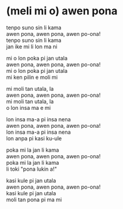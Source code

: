 # (meli mi o) awen pona

tenpo suno sin li kama   
awen pona, awen pona, awen po-ona!   
tenpo suno sin li kama   
jan ike mi li lon ma ni

mi o lon poka pi jan utala   
awen pona, awen pona, awen po-ona!   
mi o lon poka pi jan utala   
mi ken pilin e moli mi

mi moli tan utala, la   
awen pona, awen pona, awen po-ona!   
mi moli tan utala, la   
o lon insa ma e mi

lon insa ma-a pi insa nena   
awen pona, awen pona, awen po-ona!   
lon insa ma-a pi insa nena   
lon anpa pi kasi ku-ule

poka mi la jan li kama   
awen pona, awen pona, awen po-ona!   
poka mi la jan li kama   
li toki "pona lukin a!"

kasi kule pi jan utala   
awen pona, awen pona, awen po-ona!   
kasi kule pi jan utala   
moli tan pona pi ma mi
